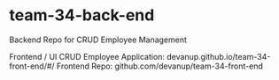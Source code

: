 # team-34-back-end
Backend Repo for CRUD Employee Management 

Frontend / UI
CRUD Employee Application: devanup.github.io/team-34-front-end/#/
Frontend Repo: github.com/devanup/team-34-front-end


